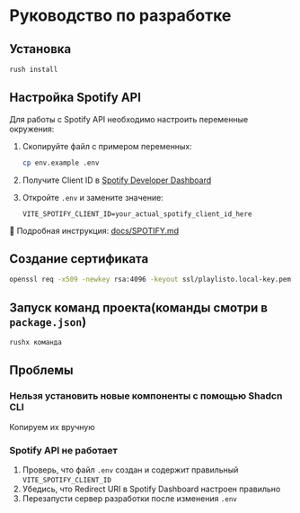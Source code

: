 # Руководство по разработке

## Установка

```bash
rush install
```

## Настройка Spotify API

Для работы с Spotify API необходимо настроить переменные окружения:

1. Скопируйте файл с примером переменных:
   ```bash
   cp env.example .env
   ```

2. Получите Client ID в [Spotify Developer Dashboard](https://developer.spotify.com/dashboard)

3. Откройте `.env` и замените значение:
   ```env
   VITE_SPOTIFY_CLIENT_ID=your_actual_spotify_client_id_here
   ```

📖 Подробная инструкция: [docs/SPOTIFY.md](./SPOTIFY.md)

## Создание сертификата

```bash
openssl req -x509 -newkey rsa:4096 -keyout ssl/playlisto.local-key.pem -out ssl/playlisto.local-cert.pem -days 365 -nodes -subj "/C=RU/ST=Moscow/L=Moscow/O=Playlisto/OU=Development/CN=playlisto.local"
```

## Запуск команд проекта(команды смотри в `package.json`)

```bash
rushx команда
```

## Проблемы

### Нельзя установить новые компоненты с помощью Shadcn CLI

Копируем их вручную

### Spotify API не работает

1. Проверь, что файл `.env` создан и содержит правильный `VITE_SPOTIFY_CLIENT_ID`
2. Убедись, что Redirect URI в Spotify Dashboard настроен правильно
3. Перезапусти сервер разработки после изменения `.env`
